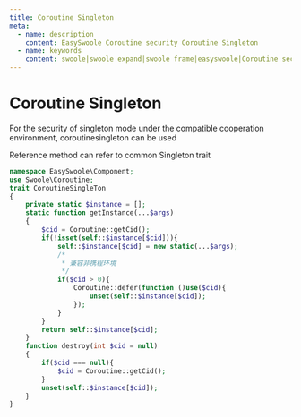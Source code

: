 ```yaml
---
title: Coroutine Singleton
meta:
  - name: description
    content: EasySwoole Coroutine security Coroutine Singleton
  - name: keywords
    content: swoole|swoole expand|swoole frame|easyswoole|Coroutine security|Coroutine Singleton
---
```


# Coroutine Singleton

For the security of singleton mode under the compatible cooperation environment, coroutinesingleton can be used

Reference method can refer to common Singleton trait

```php
namespace EasySwoole\Component;
use Swoole\Coroutine;
trait CoroutineSingleTon
{
    private static $instance = [];
    static function getInstance(...$args)
    {
        $cid = Coroutine::getCid();
        if(!isset(self::$instance[$cid])){
            self::$instance[$cid] = new static(...$args);
            /*
             * 兼容非携程环境
             */
            if($cid > 0){
                Coroutine::defer(function ()use($cid){
                    unset(self::$instance[$cid]);
                });
            }
        }
        return self::$instance[$cid];
    }
    function destroy(int $cid = null)
    {
        if($cid === null){
            $cid = Coroutine::getCid();
        }
        unset(self::$instance[$cid]);
    }
} 
```
